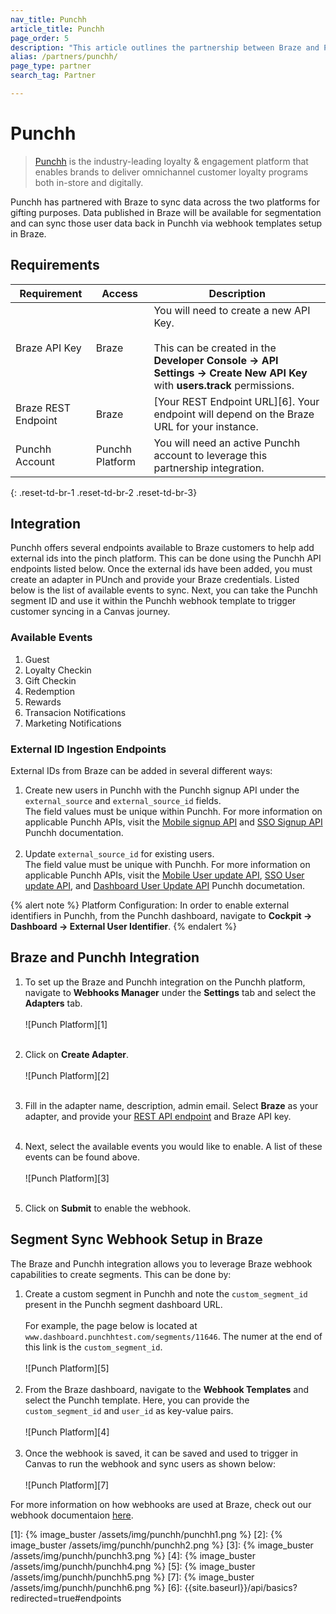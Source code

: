 ```yaml
---
nav_title: Punchh
article_title: Punchh
page_order: 5
description: "This article outlines the partnership between Braze and Punchh. This integration enables you to..."
alias: /partners/punchh/
page_type: partner
search_tag: Partner

---
```


# Punchh

> [Punchh](https://punchh.com/) is the industry-leading loyalty & engagement platform that enables brands to deliver omnichannel customer loyalty programs both in-store and digitally. 

Punchh has partnered with Braze to sync data across the two platforms for gifting purposes. Data published in Braze will be available for segmentation and can sync those user data back in Punchh via webhook templates setup in Braze.  

## Requirements

| Requirement | Access | Description |
|---|---|---|
| Braze API Key | Braze | You will need to create a new API Key.<br><br>This can be created in the __Developer Console -> API Settings -> Create New API Key__ with __users.track__ permissions. |
| Braze REST Endpoint | Braze | [Your REST Endpoint URL][6]. Your endpoint will depend on the Braze URL for your instance. |
| Punchh Account | Punchh Platform | You will need an active Punchh account to leverage this partnership integration. |
{: .reset-td-br-1 .reset-td-br-2 .reset-td-br-3}

## Integration

Punchh offers several endpoints available to Braze customers to help add external ids into the pinch platform. This can be done using the Punchh API endpoints listed below. Once the external ids have been added, you must create an adapter in PUnch and provide your Braze credentials. Listed below is the list of available events to sync. Next, you can take the Punchh segment ID and use it within the Punchh webhook template to trigger customer syncing in a Canvas journey.

### Available Events
1. Guest
2. Loyalty Checkin
3. Gift Checkin
4. Redemption
5. Rewards
6. Transacion Notifications
7. Marketing Notifications

### External ID Ingestion Endpoints

External IDs from Braze can be added in several different ways:

1. Create new users in Punchh with the Punchh signup API under the `external_source` and `external_source_id` fields.<br>The field values must be unique within Punchh. For more information on applicable Punchh APIs, visit the [Mobile signup API](https://developers.punchh.com/mobile-apis/users/mobile-sign-up) and [SSO Signup API](https://developers.punchh.com/sso-online-apis/single-sign-on/sso-signup) Punchh documentation.<br><br>
2. Update `external_source_id` for existing users. <br>The field value must be unique with Punchh. For more information on applicable Punchh APIs, visit the [Mobile User update API](https://developers.punchh.com/mobile-apis/users/mobile-update-user-profile), [SSO User update API](https://developers.punchh.com/sso-online-apis/single-sign-on/sso-update-user-information), and [Dashboard User Update API](https://developers.punchh.com/platform-functions-apis/users/dashboard-users-update) Punchh documetation.

{% alert note %}
Platform Configuration: In order to enable external identifiers in Punchh, from the Punchh dashboard, navigate to __Cockpit -> Dashboard -> External User Identifier__.
{% endalert %}

## Braze and Punchh Integration

1. To set up the Braze and Punchh integration on the Punchh platform, navigate to __Webhooks Manager__ under the __Settings__ tab and select the __Adapters__ tab. <br><br>![Punch Platform][1]<br><br>

2. Click on __Create Adapter__.<br><br>![Punch Platform][2]<br><br>

3. Fill in the adapter name, description, admin email. Select __Braze__ as your adapter, and provide your [REST API endpoint]({{site.baseurl}}/api/basics/#endpoints) and Braze API key.<br><br>

4. Next, select the available events you would like to enable. A list of these events can be found above.<br><br>![Punch Platform][3]<br><br>

5. Click on __Submit__ to enable the webhook.

## Segment Sync Webhook Setup in Braze 

The Braze and Punchh integration allows you to leverage Braze webhook capabilities to create segments. This can be done by:

1. Create a custom segment in Punchh and note the `custom_segment_id` present in the Punchh segment dashboard URL. <br><br>For example, the page below is located at `www.dashboard.punchhtest.com/segments/11646`. The numer at the end of this link is the `custom_segment_id`.<br><br>![Punch Platform][5]<br><br>
2. From the Braze dashboard, navigate to the __Webhook Templates__ and select the Punchh template. Here, you can provide the `custom_segment_id` and `user_id` as key-value pairs.<br><br>![Punch Platform][4]<br><br>
3. Once the webhook is saved, it can be saved and used to trigger in Canvas to run the webhook and sync users as shown below:<br><br>![Punch Platform][7]

For more information on how webhooks are used at Braze, check out our webhook documentaion [here]({{site.baseurl}}/user_guide/message_building_by_channel/webhooks/creating_a_webhook/). 

[1]: {% image_buster /assets/img/punchh/punchh1.png %}
[2]: {% image_buster /assets/img/punchh/punchh2.png %}
[3]: {% image_buster /assets/img/punchh/punchh3.png %}
[4]: {% image_buster /assets/img/punchh/punchh4.png %}
[5]: {% image_buster /assets/img/punchh/punchh5.png %}
[7]: {% image_buster /assets/img/punchh/punchh6.png %}
[6]: {{site.baseurl}}/api/basics?redirected=true#endpoints